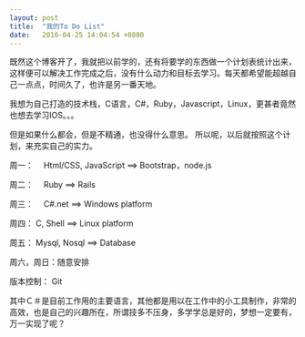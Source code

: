 ```yaml
---
layout: post
title:  "我的To Do List"
date:   2016-04-25 14:04:54 +0800
---
```



既然这个博客开了，我就把以前学的，还有将要学的东西做一个计划表统计出来，这样便可以解决工作完成之后，没有什么动力和目标去学习。每天都希望能超越自己一点点，时间久了，也许是另一番天地。

我想为自己打造的技术栈，C语言，C#，Ruby，Javascript，Linux，更甚者竟然也想去学习IOS。。。

但是如果什么都会，但是不精通，也没得什么意思。 所以呢，以后就按照这个计划，来充实自己的实力。

周一：　	Html/CSS, JavaScript ==> Bootstrap，node.js
         
周二：　	Ruby   ==> Rails
 
周三：　	C#.net    ==> Windows platform

周四：	C, Shell   ==> Linux platform

周五：	Mysql, Nosql     ==> Database

周六，周日：随意安排

版本控制： Git 

其中Ｃ＃是目前工作用的主要语言，其他都是用以在工作中的小工具制作，非常的高效，也是自己的兴趣所在，所谓技多不压身，多学学总是好的，梦想一定要有，万一实现了呢？


